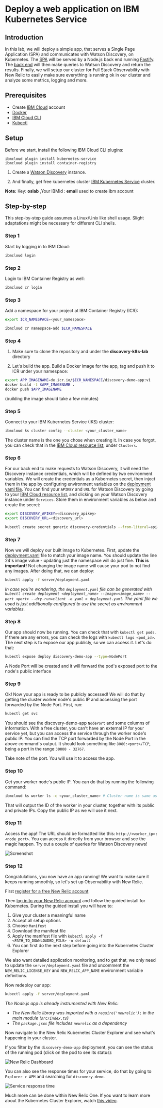 # Deploy a web application on IBM Kubernetes Service

## Introduction

In this lab, we will deploy a simple app, that serves a Single Page Application (SPA) and communicates with Watson Discovery, on Kubernetes. The [SPA](./react-app) will be served by a Node.js back end running [Fastify](https://fastify.io). The [back end](./server) will then make queries to Watson Discovery and return the results. Finally, we will setup our cluster for Full Stack Observability with New Relic to easily make sure everything is running ok in our cluster and analyze some metrics, logging and more.

## Prerequisites

- Create [IBM Cloud](https://ibm.biz/BdfsdZ) account 
- [Docker](https://www.docker.com/get-started)
- [IBM Cloud CLI](https://github.com/IBM-Cloud/ibm-cloud-cli-release#downloads)
- [Kubectl](https://v1-18.docs.kubernetes.io/docs/tasks/tools/install-kubectl/)

## Setup

Before we start, install the following IBM Cloud CLI plugins:

```
ibmcloud plugin install kubernetes-service
ibmcloud plugin install container-registry
```

1. Create a [Watson Discovery](https://cloud.ibm.com/catalog/services/watson-discovery) instance.

1. And finally, get free kubernetes cluster [IBM Kubernetes Service](https://cfclab.mybluemix.net/) cluster.

__Note:__ Key: __oslab__ ,Your IBMid : __email__ used to create ibm account


## Step-by-step

This step-by-step guide assumes a Linux/Unix like shell usage. Slight adaptations might be necessary for different CLI shells.

### Step 1

Start by logging in to IBM Cloud:

```sh
ibmcloud login
```

### Step 2

Login to IBM Container Registry as well:

```sh
ibmcloud cr login
```

### Step 3

Add a namespace for your project at IBM Container Registry (ICR):

```sh
export ICR_NAMESPACE=<your_namespace>

ibmcloud cr namespace-add $ICR_NAMESPACE
```

### Step 4

1. Make sure to clone the repository and under the __discovery-k8s-lab__ directory

2. Let's build the app. Build a Docker image for the app, tag and push it to ICR under your namespace:


```sh
export APP_IMAGENAME=de.icr.io/$ICR_NAMESPACE/discovery-demo-app:v1
docker build -t $APP_IMAGENAME .
docker push $APP_IMAGENAME
```

(building the image should take a few minutes)

### Step 5

Connect to your IBM Kubernetes Service (IKS) cluster:

```sh
ibmcloud ks cluster config --cluster <your_cluster_name>
```

The cluster name is the one you chose when creating it. In case you forgot, you can check that in the [IBM Cloud resource list](https://cloud.ibm.com/resources), under `Clusters`.

### Step 6

For our back end to make requests to Watson Discovery, it will need the Discovery instance credentials, which will be defined by two environment variables. We will create the credentials as a Kubernetes secret, then inject them in the app by configuring environment variables on the [deployment yaml file](./server/deployment.yaml). You can find your `APIKEY` and `URL` for Watson Discovery by going to your [IBM Cloud resource list](https://cloud.ibm.com/resources), and clicking on your Watson Discovery instance under `Services`. Store them in environment variables as below and create the secret:

```sh
export DISCOVERY_APIKEY=<discovery_apikey>
export DISCOVERY_URL=<discovery_url>

kubectl create secret generic discovery-credentials --from-literal=api-key=$DISCOVERY_APIKEY --from-literal=url=$DISCOVERY_URL
```

### Step 7

Now we will deploy our built image to Kubernetes. First, update the [deployment.yaml](./server/deployment.yaml) file to match your image name. You should update the line 24's image value - updating just the namespace will do just fine. **This is important!** Not changing the image name will cause your pod to not find any images. After doing that, we can deploy:

```sh
kubectl apply -f server/deployment.yaml
```

_In case you're wondering, the `deployment.yaml` file can be generated with `kubectl create deployment <deployment_name> --image=<image_name> --port <port> --dry-run=client -o yaml > deployment.yaml`. The yaml file we used is just additionally configured to use the secret as environment variables._

### Step 8

Our app should now be running. You can check that with `kubectl get pods`. If there are any errors, you can check the logs with `kubectl logs <pod_id>`. The next step is to expose our app publicly, so we can access it. Let's do that:

```sh
kubectl expose deploy discovery-demo-app --type=NodePort
```

A Node Port will be created and it will forward the pod's exposed port to the node's public interface

### Step 9

Ok! Now your app is ready to be publicly accessed! We will do that by getting the cluster worker node's public IP and accessing the port forwarded by the Node Port. First, run:

```sh
kubectl get svc
```

You should see the discovery-demo-app `NodePort` and some columns of information. With a free cluster, you can't have an external IP for your service yet, but you can access the service through the worker node's public IP. You can find the TCP port forwarded by the Node Port in the above command's output. It should look something like `8080:<port>/TCP`, being a port in the range `30000 - 32767`.

Take note of the port. You will use it to access the app.

### Step 10

Get your worker node's public IP. You can do that by running the following command:

```sh
ibmcloud ks worker ls -c <your_cluster_name> # Cluster name is same as in step 5
```

That will output the ID of the worker in your cluster, together with its public and private IPs. Copy the public IP as we will use it next.

### Step 11

Access the app! The URL should be formatted like this: `http://<worker_ip>:<node_port>`. You can access it directly from your browser and see the magic happen. Try out a couple of queries for Watson Discovery news!

![Screenshot](./doc/images/screenshot.png)

### Step 12

Congratulations, you now have an app running! We want to make sure it keeps running smoothly, so let's set up Observability with New Relic.

First [register for a free New Relic account](https://newrelic.com/signup?utm_source=callforcode2021)

Then [log in to your New Relic account](https://one.newrelic.com/) and follow the guided install for Kubernetes. During the guided install you will have to:

1. Give your cluster a meaningful name
1. Accept all setup options
1. Choose `Manifest`
1. Download the manifest file
1. Apply the manifest file with `kubectl apply -f <PATH_TO_DOWNLOADED_FILE> -n default`
1. You can first do the next step before going into the Kubernetes Cluster Explorer

We also want detailed application monitoring, and to get that, we only need to update the `server/deployment.yaml` file and uncomment the `NEW_RELIC_LICENSE_KEY` and `NEW_RELIC_APP_NAME` environment variable definitions.

Now redeploy our app:

```sh
kubectl apply -f server/deployment.yaml
```

_The Node.js app is already instrumented with New Relic:_

- _The New Relic library was imported with a `require('newrelic');` in the main module (`src/index.ts`)_
- _The `package.json` file includes `newrelic` as a dependency_

Now navigate to the New Relic Kubernetes Cluster Explorer and see what's happening in your cluster.

If you filter by the `discovery-demo-app` deployment, you can see the status of the running pod (click on the pod to see its status):

![New Relic Dashboard](./doc/images/dashboard.png)

You can also see the response times for your service, do that by going to `Explorer > APM` and searching for `discovery-demo`.

![Service response time](./doc/images/response-time.png)

Much more can be done within New Relic One. If you want to learn more about the Kubernetes Cluster Explorer, watch [this video](https://www.youtube.com/watch?v=RKaEt26HjhI&ab_channel=NewRelic).
